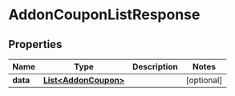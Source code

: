 

# AddonCouponListResponse

## Properties

Name | Type | Description | Notes
------------ | ------------- | ------------- | -------------
**data** | [**List&lt;AddonCoupon&gt;**](AddonCoupon.md) |  |  [optional]



